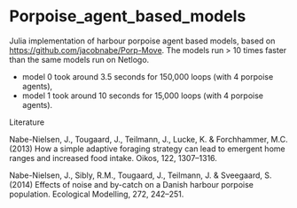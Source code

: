 # Porpoise_agent_based_models
Julia implementation of harbour porpoise agent based models, based on https://github.com/jacobnabe/Porp-Move.
The models run > 10 times faster than the same models run on Netlogo.
- model 0 took around 3.5 seconds for 150,000 loops (with 4 porpoise agents),
- model 1 took around 10 seconds for 15,000 loops (with 4 porpoise agents).


Literature

Nabe-Nielsen, J., Tougaard, J., Teilmann, J., Lucke, K. & Forchhammer, M.C. (2013) How a simple adaptive foraging strategy can lead to emergent home ranges and increased food intake. Oikos, 122, 1307–1316.

Nabe-Nielsen, J., Sibly, R.M., Tougaard, J., Teilmann, J. & Sveegaard, S. (2014) Effects of noise and by-catch on a Danish harbour porpoise population. Ecological Modelling, 272, 242–251.
